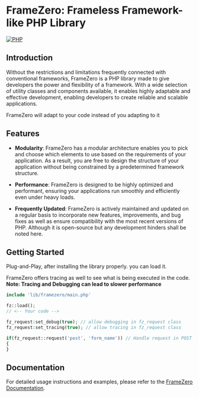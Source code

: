 # FrameZero: Frameless Framework-like PHP Library

[![PHP](https://img.shields.io/badge/php-%3E%3D7.2-8892BF.svg)](https://php.net/)

## Introduction
Without the restrictions and limitations frequently connected with conventional frameworks, FrameZero is a PHP library made to give developers the power and flexibility of a framework. With a wide selection of utility classes and components available, it enables highly adaptable and effective development, enabling developers to create reliable and scalable applications.

FrameZero will adapt to your code instead of you adapting to it

## Features
- **Modularity**: FrameZero has a modular architecture enables you to pick and choose which elements to use based on the requirements of your application. As a result, you are free to design the structure of your application without being constrained by a predetermined framework structure.

- **Performance**: FrameZero is designed to be highly optimized and performant, ensuring your applications run smoothly and efficiently even under heavy loads.

- **Frequently Updated**: FrameZero is actively maintained and updated on a regular basis to incorporate new features, improvements, and bug fixes as well as ensure compatibility with the most recent versions of PHP. Although it is open-source but any development hinders shall be noted here.

## Getting Started
Plug-and-Play, after installing the library properly. you can load it.

FrameZero offers tracing as well to see what is being executed in the code.  
**Note: Tracing and Debugging can lead to slower performance**
```php
include 'lib/framezero/main.php'

fz::load();
// <-- Your code -->

fz_request:set_debug(true); // allow debugging in fz_request class
fz_request:set_tracing(true); // allow tracing in fz_request class

if(fz_request::request('post', 'form_name')) // Handle request in POST Type, with form name
{
}
```

## Documentation

For detailed usage instructions and examples, please refer to the [FrameZero Documentation](https://your-documentation-link).
